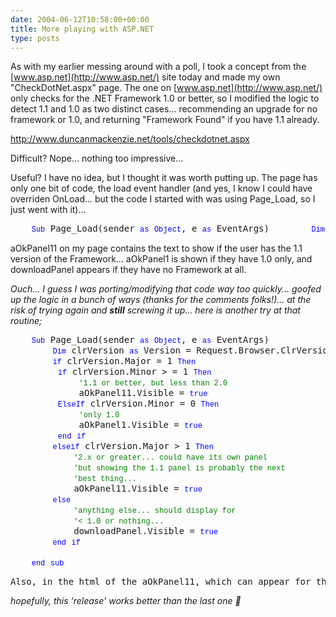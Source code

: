 ```yaml
---
date: 2004-06-12T10:58:00+00:00
title: More playing with ASP.NET
type: posts
---
```

As with my earlier messing around with a poll, I took a concept from the [www.asp.net](http://www.asp.net/) site today and made my own "CheckDotNet.aspx" page. The one on [www.asp.net](http://www.asp.net/) only checks for the .NET Framework 1.0 or better, so I modified the logic to detect 1.1 and 1.0 as two distinct cases... recommending an upgrade for no framework or 1.0, and returning "Framework Found" if you have 1.1 already.

<http://www.duncanmackenzie.net/tools/checkdotnet.aspx>

Difficult? Nope... nothing too impressive...

Useful? I have no idea, but I thought it was worth putting up. The page has only one bit of code, the load event handler (and yes, I know I could have overriden OnLoad... but the code I started with was using Page_Load, so I just went with it)...

<pre><span>    </span><span style="FONT-WEIGHT: 400; FONT-SIZE: 12px; COLOR: #0000ff; FONT-FAMILY: Courier New">Sub</span><span> Page_Load(sender </span><span style="FONT-WEIGHT: 400; FONT-SIZE: 12px; COLOR: #0000ff; FONT-FAMILY: Courier New">as</span><span> </span><span style="FONT-WEIGHT: 400; FONT-SIZE: 12px; COLOR: #0000ff; FONT-FAMILY: Courier New">Object</span><span>, e </span><span style="FONT-WEIGHT: 400; FONT-SIZE: 12px; COLOR: #0000ff; FONT-FAMILY: Courier New">as</span><span> EventArgs)</span><span>        </span><span style="FONT-WEIGHT: 400; FONT-SIZE: 12px; COLOR: #0000ff; FONT-FAMILY: Courier New">Dim</span><span> clrVersion </span><span style="FONT-WEIGHT: 400; FONT-SIZE: 12px; COLOR: #0000ff; FONT-FAMILY: Courier New">as</span><span> Version = Request.Browser.ClrVersion        </span><span style="FONT-WEIGHT: 400; FONT-SIZE: 12px; COLOR: #0000ff; FONT-FAMILY: Courier New">If</span><span> clrVersion.Major &gt; 0 </span><span style="FONT-WEIGHT: 400; FONT-SIZE: 12px; COLOR: #0000ff; FONT-FAMILY: Courier New">Then</span><span>         </span><span style="FONT-WEIGHT: 400; FONT-SIZE: 12px; COLOR: #0000ff; FONT-FAMILY: Courier New">If</span><span> clrVersion.Minor &gt; 0 </span><span style="FONT-WEIGHT: 400; FONT-SIZE: 12px; COLOR: #0000ff; FONT-FAMILY: Courier New">Then</span><span>             aOkPanel11.Visible = </span><span style="FONT-WEIGHT: 400; FONT-SIZE: 12px; COLOR: #0000ff; FONT-FAMILY: Courier New">True</span><span>         </span><span style="FONT-WEIGHT: 400; FONT-SIZE: 12px; COLOR: #0000ff; FONT-FAMILY: Courier New">Else</span><span>             aOkPanel1.Visible = </span><span style="FONT-WEIGHT: 400; FONT-SIZE: 12px; COLOR: #0000ff; FONT-FAMILY: Courier New">True</span><span>         </span><span style="FONT-WEIGHT: 400; FONT-SIZE: 12px; COLOR: #0000ff; FONT-FAMILY: Courier New">End</span><span> </span><span style="FONT-WEIGHT: 400; FONT-SIZE: 12px; COLOR: #0000ff; FONT-FAMILY: Courier New">If</span><span>        </span><span style="FONT-WEIGHT: 400; FONT-SIZE: 12px; COLOR: #0000ff; FONT-FAMILY: Courier New">Else</span><span>            downloadPanel.Visible = </span><span style="FONT-WEIGHT: 400; FONT-SIZE: 12px; COLOR: #0000ff; FONT-FAMILY: Courier New">True</span><span>        </span><span style="FONT-WEIGHT: 400; FONT-SIZE: 12px; COLOR: #0000ff; FONT-FAMILY: Courier New">End</span><span> </span><span style="FONT-WEIGHT: 400; FONT-SIZE: 12px; COLOR: #0000ff; FONT-FAMILY: Courier New">If</span><span>     </span><span style="FONT-WEIGHT: 400; FONT-SIZE: 12px; COLOR: #0000ff; FONT-FAMILY: Courier New">End</span><span> </span><span style="FONT-WEIGHT: 400; FONT-SIZE: 12px; COLOR: #0000ff; FONT-FAMILY: Courier New">Sub</span><span></span></pre>

aOkPanel11 on my page contains the text to show if the user has the 1.1 version of the Framework... aOkPanel1 is shown if they have 1.0 only, and downloadPanel appears if they have no Framework at all.

_Ouch... I guess I was porting/modifying that code way too quickly... goofed up the logic in a bunch of ways (thanks for the comments folks!)... at the risk of trying again and **still** screwing it up... here is another try at that routine;_

<pre><span>    </span><span style="FONT-WEIGHT: 400; FONT-SIZE: 12px; COLOR: #0000ff; FONT-FAMILY: Courier New">Sub</span><span> Page_Load(sender </span><span style="FONT-WEIGHT: 400; FONT-SIZE: 12px; COLOR: #0000ff; FONT-FAMILY: Courier New">as</span><span> </span><span style="FONT-WEIGHT: 400; FONT-SIZE: 12px; COLOR: #0000ff; FONT-FAMILY: Courier New">Object</span><span>, e </span><span style="FONT-WEIGHT: 400; FONT-SIZE: 12px; COLOR: #0000ff; FONT-FAMILY: Courier New">as</span><span> EventArgs)
        </span><span style="FONT-WEIGHT: 400; FONT-SIZE: 12px; COLOR: #0000ff; FONT-FAMILY: Courier New">Dim</span><span> clrVersion </span><span style="FONT-WEIGHT: 400; FONT-SIZE: 12px; COLOR: #0000ff; FONT-FAMILY: Courier New">as</span><span> Version = Request.Browser.ClrVersion
        </span><span style="FONT-WEIGHT: 400; FONT-SIZE: 12px; COLOR: #0000ff; FONT-FAMILY: Courier New">if</span><span> clrVersion.Major = 1 </span><span style="FONT-WEIGHT: 400; FONT-SIZE: 12px; COLOR: #0000ff; FONT-FAMILY: Courier New">Then</span><span>
         </span><span style="FONT-WEIGHT: 400; FONT-SIZE: 12px; COLOR: #0000ff; FONT-FAMILY: Courier New">if</span><span> clrVersion.Minor &gt; = 1 </span><span style="FONT-WEIGHT: 400; FONT-SIZE: 12px; COLOR: #0000ff; FONT-FAMILY: Courier New">Then</span><span>
             </span><span style="FONT-WEIGHT: 400; FONT-SIZE: 12px; COLOR: #008000; FONT-FAMILY: Courier New">'1.1 or better, but less than 2.0
</span><span>             aOkPanel11.Visible = </span><span style="FONT-WEIGHT: 400; FONT-SIZE: 12px; COLOR: #0000ff; FONT-FAMILY: Courier New">true</span><span>
         </span><span style="FONT-WEIGHT: 400; FONT-SIZE: 12px; COLOR: #0000ff; FONT-FAMILY: Courier New">ElseIf</span><span> clrVersion.Minor = 0 </span><span style="FONT-WEIGHT: 400; FONT-SIZE: 12px; COLOR: #0000ff; FONT-FAMILY: Courier New">Then</span><span>
             </span><span style="FONT-WEIGHT: 400; FONT-SIZE: 12px; COLOR: #008000; FONT-FAMILY: Courier New">'only 1.0
</span><span>             aOkPanel1.Visible = </span><span style="FONT-WEIGHT: 400; FONT-SIZE: 12px; COLOR: #0000ff; FONT-FAMILY: Courier New">true</span><span>
         </span><span style="FONT-WEIGHT: 400; FONT-SIZE: 12px; COLOR: #0000ff; FONT-FAMILY: Courier New">end</span><span> </span><span style="FONT-WEIGHT: 400; FONT-SIZE: 12px; COLOR: #0000ff; FONT-FAMILY: Courier New">if</span><span>
        </span><span style="FONT-WEIGHT: 400; FONT-SIZE: 12px; COLOR: #0000ff; FONT-FAMILY: Courier New">elseif</span><span> clrVersion.Major &gt; 1 </span><span style="FONT-WEIGHT: 400; FONT-SIZE: 12px; COLOR: #0000ff; FONT-FAMILY: Courier New">Then</span><span>
            </span><span style="FONT-WEIGHT: 400; FONT-SIZE: 12px; COLOR: #008000; FONT-FAMILY: Courier New">'2.x or greater... could have its own panel
</span><span>            </span><span style="FONT-WEIGHT: 400; FONT-SIZE: 12px; COLOR: #008000; FONT-FAMILY: Courier New">'but showing the 1.1 panel is probably the next
</span><span>            </span><span style="FONT-WEIGHT: 400; FONT-SIZE: 12px; COLOR: #008000; FONT-FAMILY: Courier New">'best thing...
</span><span>            aOkPanel11.Visible = </span><span style="FONT-WEIGHT: 400; FONT-SIZE: 12px; COLOR: #0000ff; FONT-FAMILY: Courier New">true</span><span>
        </span><span style="FONT-WEIGHT: 400; FONT-SIZE: 12px; COLOR: #0000ff; FONT-FAMILY: Courier New">else</span><span>
            </span><span style="FONT-WEIGHT: 400; FONT-SIZE: 12px; COLOR: #008000; FONT-FAMILY: Courier New">'anything else... should display for
</span><span>            </span><span style="FONT-WEIGHT: 400; FONT-SIZE: 12px; COLOR: #008000; FONT-FAMILY: Courier New">'&lt; 1.0 or nothing...
</span><span>            downloadPanel.Visible = </span><span style="FONT-WEIGHT: 400; FONT-SIZE: 12px; COLOR: #0000ff; FONT-FAMILY: Courier New">true</span><span>
        </span><span style="FONT-WEIGHT: 400; FONT-SIZE: 12px; COLOR: #0000ff; FONT-FAMILY: Courier New">end</span><span> </span><span style="FONT-WEIGHT: 400; FONT-SIZE: 12px; COLOR: #0000ff; FONT-FAMILY: Courier New">if</span><span>

    </span><span style="FONT-WEIGHT: 400; FONT-SIZE: 12px; COLOR: #0000ff; FONT-FAMILY: Courier New">end</span><span> </span><span style="FONT-WEIGHT: 400; FONT-SIZE: 12px; COLOR: #0000ff; FONT-FAMILY: Courier New">sub</span><span>
</span></pre>

<pre>Also, in the html of the aOkPanel11, which can appear for the .NET Framework 1.1 or greater... I changed the text to reflect this possibility and added&lt;%Response.Write(Request.Browser.ClrVersion)%&gt;</pre>

_hopefully, this &#8216;release' works better than the last one 🙂_

